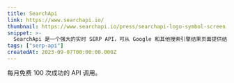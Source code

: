 ```yaml
---
title: SearchApi
link: https://www.searchapi.io/
thumbnail: https://www.searchapi.io/press/searchapi-logo-symbol-screen.png
snippet: >-
  SearchApi 是一个强大的实时 SERP API，可从 Google 和其他搜索引擎结果页面提供结构化数据
tags: ["serp-api"]
createdAt: 2023-09-07T00:00:00.000Z
---
```

每月免费 100 次成功的 API 调用。
